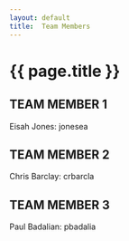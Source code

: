 ```yaml
---
layout: default
title:  Team Members
---
```


# {{ page.title }}


## TEAM MEMBER 1
Eisah Jones: jonesea

## TEAM MEMBER 2
Chris Barclay: crbarcla

## TEAM MEMBER 3
Paul Badalian: pbadalia
